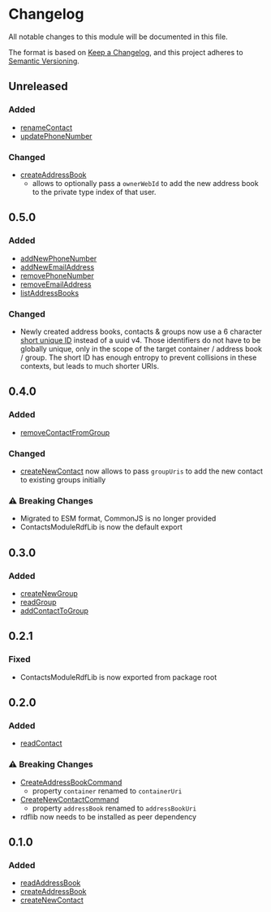 # Changelog

All notable changes to this module will be documented in this file.

The format is based on [Keep a Changelog](https://keepachangelog.com/en/1.0.0/), and this project adheres to [Semantic Versioning](https://semver.org/spec/v2.0.0.html).

## Unreleased

### Added

- [renameContact](https://solid-contrib.github.io/data-modules/contacts-rdflib-api/interfaces/ContactsModule.html#renameContact)
- [updatePhoneNumber](https://solid-contrib.github.io/data-modules/contacts-rdflib-api/interfaces/ContactsModule.html#updatePhoneNumber)

### Changed

- [createAddressBook](https://solid-contrib.github.io/data-modules/contacts-rdflib-api/interfaces/ContactsModule.html#createAddressBook)
  - allows to optionally pass a `ownerWebId` to add the new address book to the private type index of that user.


## 0.5.0

### Added

- [addNewPhoneNumber](https://solid-contrib.github.io/data-modules/contacts-rdflib-api/interfaces/ContactsModule.html#addNewPhoneNumber)
- [addNewEmailAddress](https://solid-contrib.github.io/data-modules/contacts-rdflib-api/interfaces/ContactsModule.html#addNewEmailAddress)
- [removePhoneNumber](https://solid-contrib.github.io/data-modules/contacts-rdflib-api/interfaces/ContactsModule.html#removePhoneNumber)
- [removeEmailAddress](https://solid-contrib.github.io/data-modules/contacts-rdflib-api/interfaces/ContactsModule.html#removeEmailAddress)
- [listAddressBooks](https://solid-contrib.github.io/data-modules/contacts-rdflib-api/interfaces/ContactsModule.html#listAddressBooks)

### Changed

- Newly created address books, contacts & groups now use a 6 character [short unique ID](https://www.npmjs.com/package/short-unique-id) instead of a uuid v4. Those identifiers do not have to be globally unique, only in the scope of the target container / address book / group. The short ID has enough entropy to prevent collisions in these contexts, but leads to much shorter URIs.

## 0.4.0

### Added

- [removeContactFromGroup](https://solid-contrib.github.io/data-modules/contacts-rdflib-api/interfaces/ContactsModule.html#removeContactFromGroup)

### Changed

- [createNewContact](https://solid-contrib.github.io/data-modules/contacts-rdflib-api/interfaces/ContactsModule.html#createNewContact) now allows to pass `groupUris` to add the new contact to existing groups initially

### ⚠ Breaking Changes 

- Migrated to ESM format, CommonJS is no longer provided
- ContactsModuleRdfLib is now the default export

## 0.3.0

### Added

- [createNewGroup](https://solid-contrib.github.io/data-modules/contacts-rdflib-api/interfaces/ContactsModule.html#createNewGroup)
- [readGroup](https://solid-contrib.github.io/data-modules/contacts-rdflib-api/interfaces/ContactsModule.html#readGroup)
- [addContactToGroup](https://solid-contrib.github.io/data-modules/contacts-rdflib-api/interfaces/ContactsModule.html#addContactToGroup)

## 0.2.1

### Fixed

- ContactsModuleRdfLib is now exported from package root

## 0.2.0

### Added

- [readContact](https://solid-contrib.github.io/data-modules/contacts-rdflib-api/interfaces/ContactsModule.html#readContact)

### ⚠ Breaking Changes

- [CreateAddressBookCommand](https://solid-contrib.github.io/data-modules/contacts-rdflib-api/interfaces/CreateAddressBookCommand.html)
  - property `container` renamed to `containerUri`
- [CreateNewContactCommand](https://solid-contrib.github.io/data-modules/contacts-rdflib-api/interfaces/CreateNewContactCommand.html)
  - property `addressBook` renamed to `addressBookUri`
- rdflib now needs to be installed as peer dependency

## 0.1.0

### Added

- [readAddressBook](https://solid-contrib.github.io/data-modules/contacts-rdflib-api/interfaces/ContactsModule.html#readAddressBook)
- [createAddressBook](https://solid-contrib.github.io/data-modules/contacts-rdflib-api/interfaces/ContactsModule.html#createAddressBook)
- [createNewContact](https://solid-contrib.github.io/data-modules/contacts-rdflib-api/interfaces/ContactsModule.html#createNewContact)